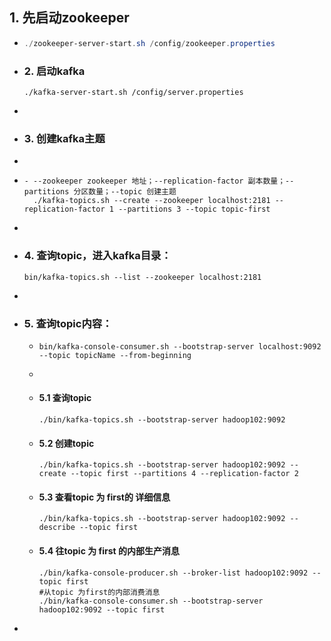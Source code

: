 ## 1. 先启动zookeeper
- ```powershell
  ./zookeeper-server-start.sh /config/zookeeper.properties
  ```
- ### 2. 启动kafka
  
  ```shell
  ./kafka-server-start.sh /config/server.properties
  ```
-
- ### 3. 创建kafka主题
-
- ```shell
  - --zookeeper zookeeper 地址；--replication-factor 副本数量；--partitions 分区数量；--topic 创建主题
    ./kafka-topics.sh --create --zookeeper localhost:2181 --replication-factor 1 --partitions 3 --topic topic-first
  ```
-
- ### 4. 查询topic，进入kafka目录：
  
  ```shell
  bin/kafka-topics.sh --list --zookeeper localhost:2181
  ```
-
- ### 5. 查询topic内容：
	- ```shell
	  bin/kafka-console-consumer.sh --bootstrap-server localhost:9092 --topic topicName --from-beginning
	  ```
	-
	- #### 5.1 查询topic
	  
	  ```shell
	  ./bin/kafka-topics.sh --bootstrap-server hadoop102:9092
	  ```
	- #### 5.2 创建topic
	  
	  ```shell
	  ./bin/kafka-topics.sh --bootstrap-server hadoop102:9092 --create --topic first --partitions 4 --replication-factor 2
	  ```
	- #### 5.3 查看topic 为 first的 详细信息
	  
	  ```shell
	  ./bin/kafka-topics.sh --bootstrap-server hadoop102:9092 --describe --topic first
	  ```
	- #### 5.4 往topic 为 first 的内部生产消息
	  
	  ```shell
	  ./bin/kafka-console-producer.sh --broker-list hadoop102:9092 --topic first
	  #从topic 为first的内部消费消息
	  ./bin/kafka-console-consumer.sh --bootstrap-server hadoop102:9092 --topic first
	  ```
-